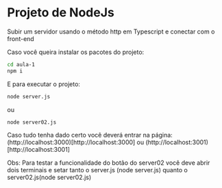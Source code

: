 # Projeto de NodeJs

Subir um servidor usando o método http em Typescript e conectar com o front-end

Caso você queira instalar os pacotes do projeto:


```bash
cd aula-1
npm i
```

E para executar o projeto:

```bash
node server.js
```

ou

```bash
node server02.js
```

Caso tudo tenha dado certo você deverá entrar na página: (http://localhost:3000)[http://localhost:3000] ou (http://localhost:3001)[http://localhost:3001]

Obs: Para testar a funcionalidade do botão do server02 você deve abrir dois terminais e setar tanto o server.js (node server.js) quanto o server02.js(node server02.js)